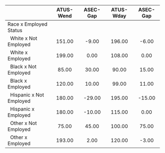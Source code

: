 
|                      |    ATUS-Wend |     ASEC-Gap |    ATUS-Wday |     ASEC-Gap |
| -------------------- | :----------: | :----------: | :----------: | :----------: |
| Race x Employed Status |              |              |              |              |
| &nbsp;&nbsp;White x Not Employed |       151.00 |        -9.00 |       196.00 |        -6.00 |
| &nbsp;&nbsp;White x Employed |       199.00 |         0.00 |       108.00 |         0.00 |
| &nbsp;&nbsp;Black x Not Employed |        85.00 |        30.00 |        90.00 |        15.00 |
| &nbsp;&nbsp;Black x Employed |       120.00 |        10.00 |        99.00 |        11.00 |
| &nbsp;&nbsp;Hispanic x Not Employed |       180.00 |       -29.00 |       195.00 |       -15.00 |
| &nbsp;&nbsp;Hispanic x Employed |       180.00 |       -10.00 |       115.00 |         0.00 |
| &nbsp;&nbsp;Other x Not Employed |        75.00 |        45.00 |       100.00 |        75.00 |
| &nbsp;&nbsp;Other x Employed |       193.00 |         2.00 |       120.00 |        -3.00 |

